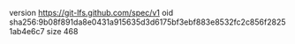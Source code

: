 version https://git-lfs.github.com/spec/v1
oid sha256:9b08f891da8e0431a915635d3d6175bf3ebf883e8532fc2c856f28251ab4e6c7
size 468
